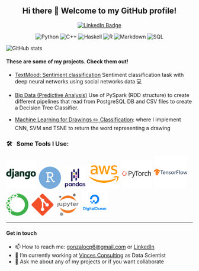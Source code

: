 
<p align="center">
 <h2 align="center">Hi there 👋 Welcome to my GitHub profile!</h2>
</p>
<p align="center">
 <a href="https://www.linkedin.com/in/gonzalo-cordova-pou"><img src="https://img.shields.io/badge/LinkedIn-blue?style=for-the-badge&logo=linkedin&logoColor=white" alt="LinkedIn Badge"></a>
</p>
</p>
<p align="center">
    <img alt="Python" src="https://img.shields.io/badge/python-%23E34F26.svg?style=for-the-badge&logo=python&logoColor=white" />
    <img alt="C++" src="https://img.shields.io/badge/c++-%231572B6.svg?style=for-the-badge&logo=c++&logoColor=white" />
    <img alt="Haskell" src="https://img.shields.io/badge/haskell-%23323330.svg?style=for-the-badge&logo=haskell&logoColor=%23F7DF1E" />
    <img alt="R" src="https://img.shields.io/badge/R-%23007ACC.svg?style=for-the-badge&logo=r&logoColor=white" />
    <img alt="Markdown" src="https://img.shields.io/badge/markdown-%23000000.svg?style=for-the-badge&logo=markdown&logoColor=white" />
    <img alt="SQL" src="https://img.shields.io/badge/-SQL-E10098?style=for-the-badge&logo=sql&logoColor=white" />
</p>

![GitHub stats](https://github-readme-stats.vercel.app/api?username=gonzalo-cordova-pou&bg_color=30,e96443,904e95&title_color=fff&text_color=fff&count_private=true)

#### These are some of my projects. Check them out!

- [TextMood: Sentiment classification](https://github.com/gonzalo-cordova-pou/TextMood) Sentiment classification task with deep neural networks using social networks data :computer:

- [Big Data (Predictive Analysis)](https://github.com/gonzalo-cordova-pou/BDA_bigdata_project) Use of PySpark (RDD structure) to create different pipelines that read from PostgreSQL DB and CSV files to create a Decision Tree Classifier.

- [Machine Learning for Drawings :pencil2: Classification](https://github.com/gonzalo-cordova-pou/drawing2label): where I implement CNN, SVM and TSNE to return the word representing a drawing

### 🛠 &nbsp; Some Tools I Use:

<p>
<img src="https://github.com/devicons/devicon/blob/master/icons/django/django-plain-wordmark.svg" title="Django" alt="Django" width="80" height="80"/>&nbsp;
<img src="https://github.com/devicons/devicon/blob/master/icons/rstudio/rstudio-original.svg" title="RStudio" alt="RStudio" width="60" height="60"/>&nbsp;
<img src="https://github.com/devicons/devicon/blob/master/icons/pandas/pandas-original-wordmark.svg" title="Pandas" alt="Pandas" width="60" height="60"/>&nbsp;
<img src="https://github.com/devicons/devicon/blob/master/icons/amazonwebservices/amazonwebservices-plain-wordmark.svg" title="AWS" alt="AWS" width="80" height="80"/>&nbsp;
<img src="https://github.com/devicons/devicon/blob/master/icons/pytorch/pytorch-original-wordmark.svg" title="Pytorch" alt="Pytorch" width="80" height="80"/>&nbsp;
<img src="https://github.com/devicons/devicon/blob/master/icons/tensorflow/tensorflow-original-wordmark.svg" title="TensorFlow" alt="TensorFlow" width="90" height="90"/>&nbsp;
<img src="https://github.com/devicons/devicon/blob/master/icons/anaconda/anaconda-original.svg" title="Anaconda" alt="Anaconda" width="60" height="60"/>&nbsp;
<img src="https://github.com/devicons/devicon/blob/master/icons/git/git-original.svg" title="Git" alt="Git" width="60" height="60"/>&nbsp;
<img src="https://github.com/devicons/devicon/blob/master/icons/jupyter/jupyter-original-wordmark.svg" title="Jupyter" alt="Jupyter" width="60" height="60"/>&nbsp;
<img src="https://github.com/devicons/devicon/blob/master/icons/digitalocean/digitalocean-original-wordmark.svg" title="DigitalOcean" alt="DigitalOcean" width="70" height="70"/>&nbsp;
</p>

---
#### Get in touch
- 📫 How to reach me: gonzalocp6@gmail.com or [LinkedIn](https://www.linkedin.com/in/gonzalo-cordova-pou/)
- 🔭 I’m currently working at [Vinces Consulting](https://www.vincesconsulting.com/) as Data Scientist
- 💬 Ask me about any of my projects or if you want collaborate
